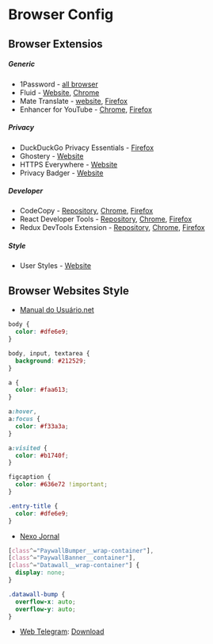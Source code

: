# Browser Config

## Browser Extensios

##### Generic

- 1Password - [all browser](https://1password.com/downloads/mac/#browsers)
- Fluid - [Website](https://fluidbrowser.com), [Chrome](https://chrome.google.com/webstore/detail/fluid-browser/lbechkjecpoldpfdbikjnabefdjahaok/related)
- Mate Translate - [website](https://twopeoplesoftware.com/mate), [Firefox](https://addons.mozilla.org/pt-BR/firefox/addon/instant-translate/)
- Enhancer for YouTube - [Chrome](https://chrome.google.com/webstore/detail/enhancer-for-youtube/ponfpcnoihfmfllpaingbgckeeldkhle), [Firefox](https://addons.mozilla.org/en-US/firefox/addon/enhancer-for-youtube/)

##### Privacy

- DuckDuckGo Privacy Essentials - [Firefox](https://chrome.google.com/webstore/detail/duckduckgo-privacy-essent/bkdgflcldnnnapblkhphbgpggdiikppg)
- Ghostery - [Website](https://www.ghostery.com)
- HTTPS Everywhere - [Website](https://www.eff.org/https-everywhere)
- Privacy Badger - [Website](https://www.eff.org/privacybadger)

##### Developer

- CodeCopy - [Repository](https://github.com/zenorocha/codecopy), [Chrome](https://chrome.google.com/webstore/detail/codecopy/fkbfebkcoelajmhanocgppanfoojcdmg), [Firefox](https://addons.mozilla.org/en-US/firefox/addon/codecopy/)
- React Developer Tools - [Repository](https://github.com/facebook/react-devtools), [Chrome](https://chrome.google.com/webstore/detail/react-developer-tools/fmkadmapgofadopljbjfkapdkoienihi), [Firefox](https://addons.mozilla.org/firefox/addon/react-devtools/)
- Redux DevTools Extension - [Repository](https://github.com/zalmoxisus/redux-devtools-extension), [Chrome](https://chrome.google.com/webstore/detail/redux-devtools/lmhkpmbekcpmknklioeibfkpmmfibljd), [Firefox](https://addons.mozilla.org/en-US/firefox/addon/reduxdevtools/)

##### Style

- User Styles - [Website](https://userstyles.org)

## Browser Websites Style

- [Manual do Usuário.net](https://manualdousuario.net)

```css
body {
  color: #dfe6e9;
}

body, input, textarea {
  background: #212529;
}

a {
  color: #faa613;
}

a:hover,
a:focus {
  color: #f33a3a;
}

a:visited {
  color: #b1740f;
}

figcaption {
  color: #636e72 !important;
}

.entry-title {
  color: #dfe6e9;
}
```

- [Nexo Jornal](https://www.nexojornal.com.br/)

```css
[class^="PaywallBumper__wrap-container"],
[class^="PaywallBanner__container"],
[class^="Datawall__wrap-container"] {
  display: none;
}

.datawall-bump {
  overflow-x: auto;
  overflow-y: auto;
}
```

- [Web Telegram](https://web.telegram.org/): [Download](https://userstyles.org/styles/170604/telegram-modern)
